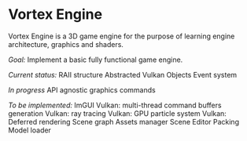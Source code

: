 # Vortex Engine 
Vortex Engine is a 3D game engine for the purpose of learning engine architecture, graphics and shaders.

*Goal:*
Implement a basic fully functional game engine. 

*Current status:*
RAII structure
Abstracted Vulkan Objects
Event system

*In progress*
API agnostic graphics commands

*To be implemented:*
ImGUI
Vulkan: multi-thread command buffers generation
Vulkan: ray tracing
Vulkan: GPU particle system
Vulkan: Deferred rendering
Scene graph
Assets manager
Scene Editor
Packing
Model loader